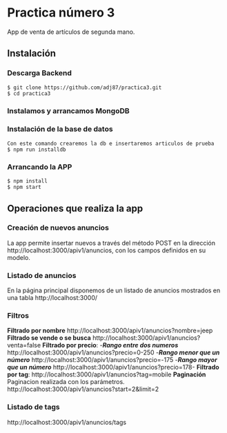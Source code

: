 # Practica número 3 


App de venta de artículos de segunda mano.

## Instalación

### Descarga Backend
	$ git clone https://github.com/adj87/practica3.git
	$ cd practica3

### Instalamos y arrancamos MongoDB
	
### Instalación de la base de datos
	Con este comando crearemos la db e insertaremos articulos de prueba
	$ npm run installdb


### Arrancando la APP
	$ npm install
	$ npm start

## Operaciones que realiza la app
### Creación de nuevos anuncios 
La app permite insertar nuevos  a través del método POST en la dirección http://localhost:3000/apiv1/anuncios, con los campos definidos en su modelo.
### Listado de anuncios
En la página principal disponemos de un listado de anuncios mostrados en una tabla http://localhost:3000/
### Filtros

**Filtrado por nombre**
http://localhost:3000/apiv1/anuncios?nombre=jeep
**Filtrado se vende o se busca**
http://localhost:3000/apiv1/anuncios?venta=false
 **Filtrado por precio**: 
            -***Rango entre dos numeros***
                http://localhost:3000/apiv1/anuncios?precio=0-250
            -***Rango menor que un número***
                http://localhost:3000/apiv1/anuncios?precio=-175
            -***Rango mayor que un número***
                http://localhost:3000/apiv1/anuncios?precio=178-
**Filtrado por tag**:
                http://localhost:3000/apiv1/anuncios?tag=mobile
**Paginación**
        Paginacion realizada con los parámetros.
        http://localhost:3000/apiv1/anuncios?start=2&limit=2
### Listado de tags
http://localhost:3000/apiv1/anuncios/tags
     

